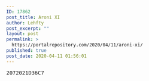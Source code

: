 ```yaml
---
ID: 17862
post_title: Aroni XI
author: Lehfty
post_excerpt: ""
layout: post
permalink: >
  https://portalrepository.com/2020/04/11/aroni-xi/
published: true
post_date: 2020-04-11 01:56:01
---
```

<pre>2072021D36C7</pre>